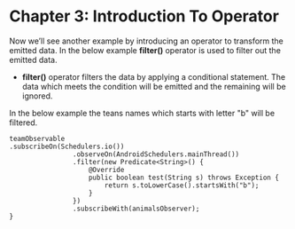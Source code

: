 # Chapter 3: Introduction To Operator

Now we’ll see another example by introducing an operator to transform the emitted data. In the below example **filter()** operator is used to filter out the emitted data.

- **filter()** operator filters the data by applying a conditional statement. The data which meets the condition will be emitted and the remaining will be ignored.

In the below example the teans names which starts with letter "b" will be filtered.

```
teamObservable
.subscribeOn(Schedulers.io())
                .observeOn(AndroidSchedulers.mainThread())
                .filter(new Predicate<String>() {
                    @Override
                    public boolean test(String s) throws Exception {
                        return s.toLowerCase().startsWith("b");
                    }
                })
                .subscribeWith(animalsObserver);
}
```
